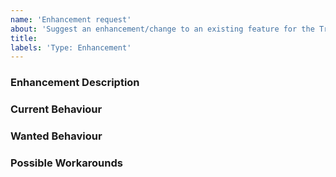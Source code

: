 ```yaml
---
name: 'Enhancement request'
about: 'Suggest an enhancement/change to an existing feature for the Tracing Extension'
title:
labels: 'Type: Enhancement'
---
```


<!-- Please use markdown (https://guides.github.com/features/mastering-markdown/) semantics throughout the enhancement description. -->

### Enhancement Description

<!-- Please provide a description of the feature you envision. -->

### Current Behaviour

<!-- Please share the current behaviour of the Tracing Extension around this topic, if applicable. -->

### Wanted Behaviour

<!-- Please describe the desired outcome through the Tracing Extension around the suggested enhancement. -->

### Possible Workarounds

<!-- If applicable, share any workarounds for the described enhancement. -->
